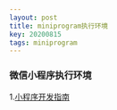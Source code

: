 ```yaml
---
layout: post
title: miniprogram执行环境
key: 20200815
tags: miniprogram
---  
```

### 微信小程序执行环境  
1.[小程序开发指南](https://developers.weixin.qq.com/ebook?action=get_post_info&token=935589521&volumn=1&lang=zh_CN&book=miniprogram&docid=0008aeea9a8978ab0086a685851c0a)   
 